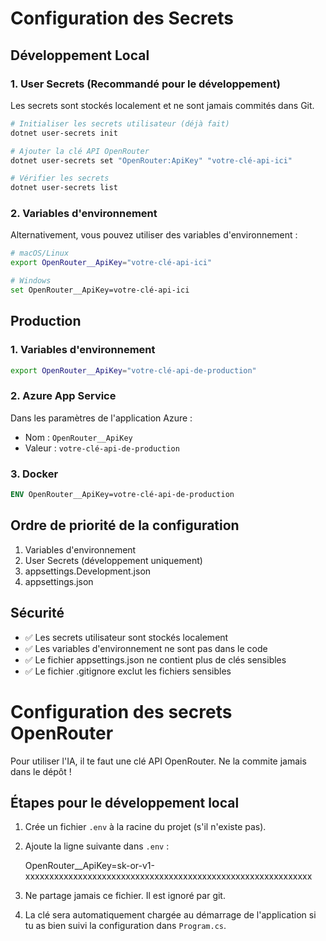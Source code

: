 # Configuration des Secrets

## Développement Local

### 1. User Secrets (Recommandé pour le développement)

Les secrets sont stockés localement et ne sont jamais commités dans Git.

```bash
# Initialiser les secrets utilisateur (déjà fait)
dotnet user-secrets init

# Ajouter la clé API OpenRouter
dotnet user-secrets set "OpenRouter:ApiKey" "votre-clé-api-ici"

# Vérifier les secrets
dotnet user-secrets list
```

### 2. Variables d'environnement

Alternativement, vous pouvez utiliser des variables d'environnement :

```bash
# macOS/Linux
export OpenRouter__ApiKey="votre-clé-api-ici"

# Windows
set OpenRouter__ApiKey=votre-clé-api-ici
```

## Production

### 1. Variables d'environnement

```bash
export OpenRouter__ApiKey="votre-clé-api-de-production"
```

### 2. Azure App Service

Dans les paramètres de l'application Azure :
- Nom : `OpenRouter__ApiKey`
- Valeur : `votre-clé-api-de-production`

### 3. Docker

```dockerfile
ENV OpenRouter__ApiKey=votre-clé-api-de-production
```

## Ordre de priorité de la configuration

1. Variables d'environnement
2. User Secrets (développement uniquement)
3. appsettings.Development.json
4. appsettings.json

## Sécurité

- ✅ Les secrets utilisateur sont stockés localement
- ✅ Les variables d'environnement ne sont pas dans le code
- ✅ Le fichier appsettings.json ne contient plus de clés sensibles
- ✅ Le fichier .gitignore exclut les fichiers sensibles 

# Configuration des secrets OpenRouter

Pour utiliser l'IA, il te faut une clé API OpenRouter. Ne la commite jamais dans le dépôt !

## Étapes pour le développement local

1. Crée un fichier `.env` à la racine du projet (s'il n'existe pas).
2. Ajoute la ligne suivante dans `.env` :

   OpenRouter__ApiKey=sk-or-v1-xxxxxxxxxxxxxxxxxxxxxxxxxxxxxxxxxxxxxxxxxxxxxxxxxxxxxxxxxxxx

3. Ne partage jamais ce fichier. Il est ignoré par git.

4. La clé sera automatiquement chargée au démarrage de l'application si tu as bien suivi la configuration dans `Program.cs`. 